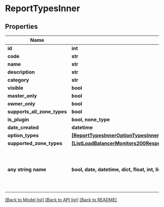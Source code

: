 # ReportTypesInner


## Properties
Name | Type | Description | Notes
------------ | ------------- | ------------- | -------------
**id** | **int** |  | [optional] 
**code** | **str** |  | [optional] 
**name** | **str** |  | [optional] 
**description** | **str** |  | [optional] 
**category** | **str** |  | [optional] 
**visible** | **bool** |  | [optional] 
**master_only** | **bool** |  | [optional] 
**owner_only** | **bool** |  | [optional] 
**supports_all_zone_types** | **bool** |  | [optional] 
**is_plugin** | **bool, none_type** |  | [optional] 
**date_created** | **datetime** |  | [optional] 
**option_types** | [**[ReportTypesInnerOptionTypesInner]**](ReportTypesInnerOptionTypesInner.md) |  | [optional] 
**supported_zone_types** | [**[ListLoadBalancerMonitors200ResponseAllOfLoadBalancerMonitorsInnerLoadBalancerType]**](ListLoadBalancerMonitors200ResponseAllOfLoadBalancerMonitorsInnerLoadBalancerType.md) |  | [optional] 
**any string name** | **bool, date, datetime, dict, float, int, list, str, none_type** | any string name can be used but the value must be the correct type | [optional]

[[Back to Model list]](../README.md#documentation-for-models) [[Back to API list]](../README.md#documentation-for-api-endpoints) [[Back to README]](../README.md)


